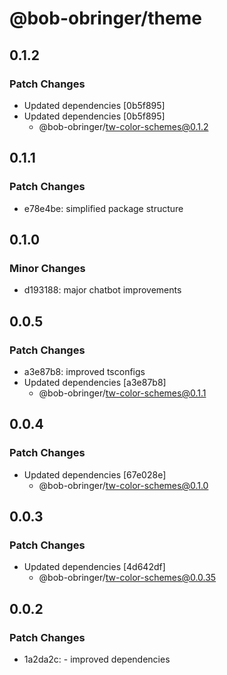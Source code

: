 # @bob-obringer/theme

## 0.1.2

### Patch Changes

- Updated dependencies [0b5f895]
- Updated dependencies [0b5f895]
  - @bob-obringer/tw-color-schemes@0.1.2

## 0.1.1

### Patch Changes

- e78e4be: simplified package structure

## 0.1.0

### Minor Changes

- d193188: major chatbot improvements

## 0.0.5

### Patch Changes

- a3e87b8: improved tsconfigs
- Updated dependencies [a3e87b8]
  - @bob-obringer/tw-color-schemes@0.1.1

## 0.0.4

### Patch Changes

- Updated dependencies [67e028e]
  - @bob-obringer/tw-color-schemes@0.1.0

## 0.0.3

### Patch Changes

- Updated dependencies [4d642df]
  - @bob-obringer/tw-color-schemes@0.0.35

## 0.0.2

### Patch Changes

- 1a2da2c: - improved dependencies
